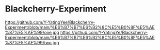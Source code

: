 # Blackcherry-Experiment
https://github.com/Y-YatingYee/Blackcherry-Experiment/blob/main/%E6%B7%B7%E6%B2%8C%E5%B0%8F%E5%AE%87%E5%AE%99/one.jpg
https://github.com/Y-YatingYe/Blackcherry-Experiment/blob/main/%E6%B7%B7%E6%B2%8C%E5%B0%8F%E5%AE%87%E5%AE%99/two.jpg
